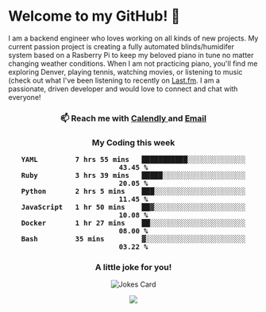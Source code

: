 <h1> Welcome to my GitHub! 👋 </h1>


  I am a backend engineer who loves working on all kinds of new projects. My current passion project is creating a fully automated blinds/humidifer system based on a Rasberry Pi to keep my beloved piano in tune no matter changing weather conditions. When I am not practicing piano, you'll find me exploring Denver, playing tennis, watching movies, or listening to music (check out what I've been listening to recently on [Last.fm](https://www.last.fm/user/mballa000). I am a passionate, driven developer and would love to connect and chat with everyone!

<h3 align = "center"> 📫 Reach me with <a href = "https://calendly.com/msbrandt00/30min"> Calendly </a> and <a href="mailto:msbrandt00@gmail.com">Email</a> 
 </h3>


 
<div align = "center"
[![Anurag's GitHub stats](https://github-readme-stats.vercel.app/api?username=mbrandt00)](https://github.com/anuraghazra/github-readme-stats)
          </div>
<h3 align="center">
  My Coding this week
<!--START_SECTION:waka-->

```text
YAML         7 hrs 55 mins   ███████████░░░░░░░░░░░░░░   43.45 %
Ruby         3 hrs 39 mins   █████░░░░░░░░░░░░░░░░░░░░   20.05 %
Python       2 hrs 5 mins    ███░░░░░░░░░░░░░░░░░░░░░░   11.45 %
JavaScript   1 hr 50 mins    ██▓░░░░░░░░░░░░░░░░░░░░░░   10.08 %
Docker       1 hr 27 mins    ██░░░░░░░░░░░░░░░░░░░░░░░   08.00 %
Bash         35 mins         ▓░░░░░░░░░░░░░░░░░░░░░░░░   03.22 %
```

<!--END_SECTION:waka-->

### A little joke for you!

![Jokes Card](https://readme-jokes.vercel.app/api?hideBorder)

<a href="https://www.linkedin.com/in/mbrandt00/"><img src="https://img.shields.io/badge/linkedin-%230077B5.svg?&style=for-the-badge&logo=linkedin&logoColor=white" /></a>
